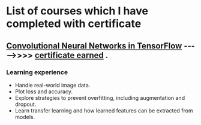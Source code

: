 # List of courses which I have completed with certificate

##   [Convolutional Neural Networks in TensorFlow](https://www.coursera.org/learn/convolutional-neural-networks-tensorflow)   ----->>>>   [certificate earned](https://www.coursera.org/account/accomplishments/certificate/845QCMNUCYSH) .

###  Learning experience
* Handle real-world image data.
* Plot loss and accuracy.
* Explore strategies to prevent overfitting, including augmentation and dropout.
* Learn transfer learning and how learned features can be extracted from models.
